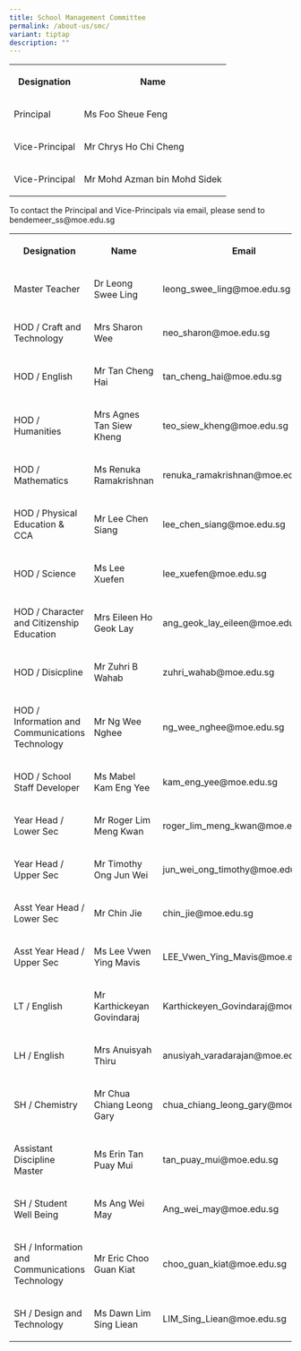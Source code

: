 ```yaml
---
title: School Management Committee
permalink: /about-us/smc/
variant: tiptap
description: ""
---
```

<table style="minWidth: 50px">
<colgroup>
<col>
<col>
</colgroup>
<tbody>
<tr>
<th rowspan="1" colspan="1">
<p>Designation</p>
</th>
<th rowspan="1" colspan="1">
<p>Name</p>
</th>
</tr>
<tr>
<td rowspan="1" colspan="1">
<p>Principal</p>
</td>
<td rowspan="1" colspan="1">
<p>Ms Foo Sheue Feng</p>
</td>
</tr>
<tr>
<td rowspan="1" colspan="1">
<p>Vice-Principal</p>
</td>
<td rowspan="1" colspan="1">
<p>Mr Chrys Ho Chi Cheng</p>
</td>
</tr>
<tr>
<td rowspan="1" colspan="1">
<p>Vice-Principal</p>
</td>
<td rowspan="1" colspan="1">
<p>Mr Mohd Azman bin Mohd Sidek</p>
</td>
</tr>
</tbody>
</table>
<p>To contact the Principal and Vice-Principals via email, please send to
bendemeer_ss@moe.edu.sg</p>
<table style="minWidth: 75px">
<colgroup>
<col>
<col>
<col>
</colgroup>
<tbody>
<tr>
<th rowspan="1" colspan="1">
<p>Designation</p>
</th>
<th rowspan="1" colspan="1">
<p>Name</p>
</th>
<th rowspan="1" colspan="1">
<p>Email</p>
</th>
</tr>
<tr>
<td rowspan="1" colspan="1">
<p>Master Teacher</p>
</td>
<td rowspan="1" colspan="1">
<p>Dr Leong Swee Ling</p>
</td>
<td rowspan="1" colspan="1">
<p>leong_swee_ling@moe.edu.sg</p>
</td>
</tr>
<tr>
<td rowspan="1" colspan="1">
<p>HOD / Craft and Technology</p>
</td>
<td rowspan="1" colspan="1">
<p>Mrs Sharon Wee</p>
</td>
<td rowspan="1" colspan="1">
<p>neo_sharon@moe.edu.sg</p>
</td>
</tr>
<tr>
<td rowspan="1" colspan="1">
<p>HOD / English</p>
</td>
<td rowspan="1" colspan="1">
<p>Mr Tan Cheng Hai</p>
</td>
<td rowspan="1" colspan="1">
<p>tan_cheng_hai@moe.edu.sg</p>
</td>
</tr>
<tr>
<td rowspan="1" colspan="1">
<p>HOD / Humanities</p>
</td>
<td rowspan="1" colspan="1">
<p>Mrs Agnes Tan Siew Kheng</p>
</td>
<td rowspan="1" colspan="1">
<p>teo_siew_kheng@moe.edu.sg</p>
</td>
</tr>
<tr>
<td rowspan="1" colspan="1">
<p>HOD / Mathematics</p>
</td>
<td rowspan="1" colspan="1">
<p>Ms Renuka Ramakrishnan</p>
</td>
<td rowspan="1" colspan="1">
<p>renuka_ramakrishnan@moe.edu.sg</p>
</td>
</tr>
<tr>
<td rowspan="1" colspan="1">
<p>HOD / Physical Education &amp; CCA</p>
</td>
<td rowspan="1" colspan="1">
<p>Mr Lee Chen Siang</p>
</td>
<td rowspan="1" colspan="1">
<p>lee_chen_siang@moe.edu.sg</p>
</td>
</tr>
<tr>
<td rowspan="1" colspan="1">
<p>HOD / Science</p>
</td>
<td rowspan="1" colspan="1">
<p>Ms Lee Xuefen</p>
</td>
<td rowspan="1" colspan="1">
<p>lee_xuefen@moe.edu.sg</p>
</td>
</tr>
<tr>
<td rowspan="1" colspan="1">
<p>HOD / Character and Citizenship Education</p>
</td>
<td rowspan="1" colspan="1">
<p>Mrs Eileen Ho Geok Lay</p>
</td>
<td rowspan="1" colspan="1">
<p>ang_geok_lay_eileen@moe.edu.sg</p>
</td>
</tr>
<tr>
<td rowspan="1" colspan="1">
<p>HOD / Disicpline</p>
</td>
<td rowspan="1" colspan="1">
<p>Mr Zuhri B Wahab</p>
</td>
<td rowspan="1" colspan="1">
<p>zuhri_wahab@moe.edu.sg</p>
</td>
</tr>
<tr>
<td rowspan="1" colspan="1">
<p>HOD / Information and Communications Technology</p>
</td>
<td rowspan="1" colspan="1">
<p>Mr Ng Wee Nghee</p>
</td>
<td rowspan="1" colspan="1">
<p>ng_wee_nghee@moe.edu.sg</p>
</td>
</tr>
<tr>
<td rowspan="1" colspan="1">
<p>HOD / School Staff Developer</p>
</td>
<td rowspan="1" colspan="1">
<p>Ms Mabel Kam Eng Yee</p>
</td>
<td rowspan="1" colspan="1">
<p>kam_eng_yee@moe.edu.sg</p>
</td>
</tr>
<tr>
<td rowspan="1" colspan="1">
<p>Year Head / Lower Sec</p>
</td>
<td rowspan="1" colspan="1">
<p>Mr Roger Lim Meng Kwan</p>
</td>
<td rowspan="1" colspan="1">
<p>roger_lim_meng_kwan@moe.edu.sg</p>
</td>
</tr>
<tr>
<td rowspan="1" colspan="1">
<p>Year Head / Upper Sec</p>
</td>
<td rowspan="1" colspan="1">
<p>Mr Timothy Ong Jun Wei</p>
</td>
<td rowspan="1" colspan="1">
<p>jun_wei_ong_timothy@moe.edu.sg</p>
</td>
</tr>
<tr>
<td rowspan="1" colspan="1">
<p>Asst Year Head / Lower Sec</p>
</td>
<td rowspan="1" colspan="1">
<p>Mr Chin Jie</p>
</td>
<td rowspan="1" colspan="1">
<p>chin_jie@moe.edu.sg</p>
</td>
</tr>
<tr>
<td rowspan="1" colspan="1">
<p>Asst Year Head / Upper Sec</p>
</td>
<td rowspan="1" colspan="1">
<p>Ms Lee Vwen Ying Mavis</p>
</td>
<td rowspan="1" colspan="1">
<p>LEE_Vwen_Ying_Mavis@moe.edu.sg</p>
</td>
</tr>
<tr>
<td rowspan="1" colspan="1">
<p>LT / English</p>
</td>
<td rowspan="1" colspan="1">
<p>Mr Karthickeyan Govindaraj</p>
</td>
<td rowspan="1" colspan="1">
<p>Karthickeyen_Govindaraj@moe.edu.sg</p>
</td>
</tr>
<tr>
<td rowspan="1" colspan="1">
<p>LH / English</p>
</td>
<td rowspan="1" colspan="1">
<p>Mrs Anuisyah Thiru</p>
</td>
<td rowspan="1" colspan="1">
<p>anusiyah_varadarajan@moe.edu.sg</p>
</td>
</tr>
<tr>
<td rowspan="1" colspan="1">
<p>SH / Chemistry</p>
</td>
<td rowspan="1" colspan="1">
<p>Mr Chua Chiang Leong Gary</p>
</td>
<td rowspan="1" colspan="1">
<p>chua_chiang_leong_gary@moe.edu.sg</p>
</td>
</tr>
<tr>
<td rowspan="1" colspan="1">
<p>Assistant Discipline Master</p>
</td>
<td rowspan="1" colspan="1">
<p>Ms Erin Tan Puay Mui</p>
</td>
<td rowspan="1" colspan="1">
<p>tan_puay_mui@moe.edu.sg</p>
</td>
</tr>
<tr>
<td rowspan="1" colspan="1">
<p>SH / Student Well Being</p>
</td>
<td rowspan="1" colspan="1">
<p>Ms Ang Wei May</p>
</td>
<td rowspan="1" colspan="1">
<p>Ang_wei_may@moe.edu.sg</p>
</td>
</tr>
<tr>
<td rowspan="1" colspan="1">
<p>SH / Information and Communications Technology</p>
</td>
<td rowspan="1" colspan="1">
<p>Mr Eric Choo Guan Kiat</p>
</td>
<td rowspan="1" colspan="1">
<p>choo_guan_kiat@moe.edu.sg</p>
</td>
</tr>
<tr>
<td rowspan="1" colspan="1">
<p>SH / Design and Technology</p>
</td>
<td rowspan="1" colspan="1">
<p>Ms Dawn Lim Sing Liean</p>
</td>
<td rowspan="1" colspan="1">
<p>LIM_Sing_Liean@moe.edu.sg</p>
</td>
</tr>
</tbody>
</table>
<p></p>
